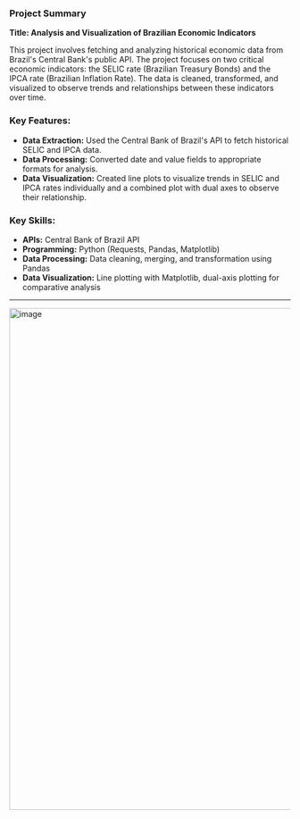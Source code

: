 ### Project Summary

**Title: Analysis and Visualization of Brazilian Economic Indicators**

This project involves fetching and analyzing historical economic data from Brazil's Central Bank's public API. The project focuses on two critical economic indicators: the SELIC rate (Brazilian Treasury Bonds) and the IPCA rate (Brazilian Inflation Rate). The data is cleaned, transformed, and visualized to observe trends and relationships between these indicators over time.

### Key Features:
- **Data Extraction:** Used the Central Bank of Brazil's API to fetch historical SELIC and IPCA data.
- **Data Processing:** Converted date and value fields to appropriate formats for analysis.
- **Data Visualization:** Created line plots to visualize trends in SELIC and IPCA rates individually and a combined plot with dual axes to observe their relationship.

### Key Skills:
- **APIs:** Central Bank of Brazil API
- **Programming:** Python (Requests, Pandas, Matplotlib)
- **Data Processing:** Data cleaning, merging, and transformation using Pandas
- **Data Visualization:** Line plotting with Matplotlib, dual-axis plotting for comparative analysis

---------------

<img width="899" alt="image" src="https://github.com/user-attachments/assets/9109e498-c196-414e-bc03-ff39a71d4215">
